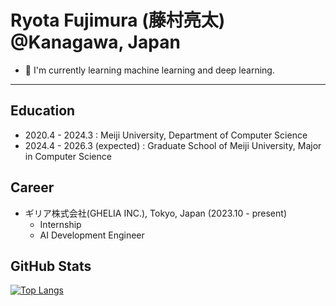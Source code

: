 # Ryota Fujimura (藤村亮太) @Kanagawa, Japan
- 🌱 I'm currently learning machine learning and deep learning.

---

## Education

- 2020.4 - 2024.3 : Meiji University, Department of Computer Science
- 2024.4 - 2026.3 (expected) : Graduate School of Meiji University, Major in Computer Science 


## Career

- ギリア株式会社(GHELIA INC.), Tokyo, Japan (2023.10 - present)
  - Internship
  - AI Development Engineer


## GitHub Stats

[![Top Langs](https://github-readme-stats.vercel.app/api/top-langs/?username=fuji12345&theme=vue-dark&show_icons=true&layout=compact)](https://github.com/mo-ri-regen/github-readme-stats)


